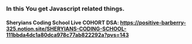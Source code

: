 ### In this You get Javascript related things.
#### Sheryians Coding School Live COHORT DSA: https://positive-barberry-325.notion.site/SHERYIANS-CODING-SCHOOL-111bbda4dc1a80dca978c77ab822292a?pvs=143
